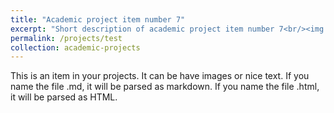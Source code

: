 ```yaml
---
title: "Academic project item number 7"
excerpt: "Short description of academic project item number 7<br/><img src='/images/500x300.png'>"
permalink: /projects/test
collection: academic-projects
---
```


This is an item in your projects. It can be have images or nice text. If you name the file .md, it will be parsed as markdown. If you name the file .html, it will be parsed as HTML. 
